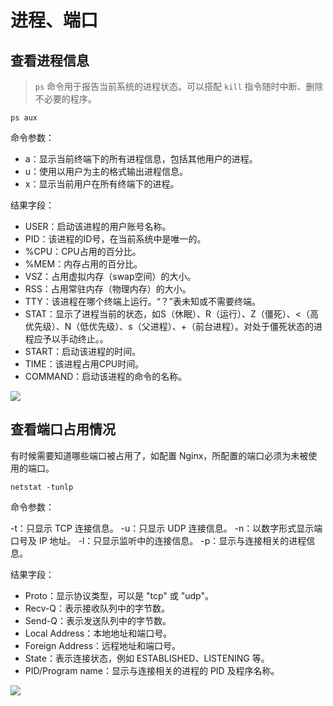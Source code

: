 # 进程、端口

## 查看进程信息

> `ps` 命令用于报告当前系统的进程状态。可以搭配 `kill` 指令随时中断、删除不必要的程序。

`ps aux`

命令参数：

- a：显示当前终端下的所有进程信息，包括其他用户的进程。
- u：使用以用户为主的格式输出进程信息。
- x：显示当前用户在所有终端下的进程。

结果字段：

- USER：启动该进程的用户账号名称。
- PID：该进程的ID号，在当前系统中是唯一的。
- %CPU：CPU占用的百分比。
- %MEM：内存占用的百分比。
- VSZ：占用虚拟内存（swap空间）的大小。
- RSS：占用常驻内存（物理内存）的大小。
- TTY：该进程在哪个终端上运行。“？”表未知或不需要终端。
- STAT：显示了进程当前的状态，如S（休眠）、R（运行）、Z（僵死）、<（高优先级）、N（低优先级）、s（父进程）、+（前台进程）。对处于僵死状态的进程应予以手动终止。。
- START：启动该进程的时间。
- TIME：该进程占用CPU时间。
- COMMAND：启动该进程的命令的名称。

![](https://image.newarea.site/2023-12-02-22-57-15.png)

## 查看端口占用情况

有时候需要知道哪些端口被占用了，如配置 Nginx，所配置的端口必须为未被使用的端口。

`netstat -tunlp`

命令参数：

-t：只显示 TCP 连接信息。
-u：只显示 UDP 连接信息。
-n：以数字形式显示端口号及 IP 地址。
-l：只显示监听中的连接信息。
-p：显示与连接相关的进程信息。

结果字段：

- Proto：显示协议类型，可以是 "tcp" 或 "udp"。
- Recv-Q：表示接收队列中的字节数。
- Send-Q：表示发送队列中的字节数。
- Local Address：本地地址和端口号。
- Foreign Address：远程地址和端口号。
- State：表示连接状态，例如 ESTABLISHED、LISTENING 等。
- PID/Program name：显示与连接相关的进程的 PID 及程序名称。

![](https://image.newarea.site/2023-12-02-23-14-53.png)